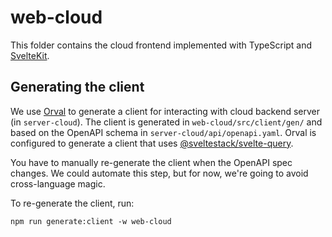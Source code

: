 # web-cloud

This folder contains the cloud frontend implemented with TypeScript and [SvelteKit](https://kit.svelte.dev). 

## Generating the client

We use [Orval](https://orval.dev) to generate a client for interacting with cloud backend server (in `server-cloud`). The client is generated in `web-cloud/src/client/gen/` and based on the OpenAPI schema in `server-cloud/api/openapi.yaml`. Orval is configured to generate a client that uses [@sveltestack/svelte-query](https://sveltequery.vercel.app).

You have to manually re-generate the client when the OpenAPI spec changes. We could automate this step, but for now, we're going to avoid cross-language magic.

To re-generate the client, run:

```script
npm run generate:client -w web-cloud
```
